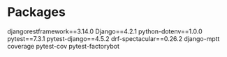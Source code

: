 # Packages

djangorestframework==3.14.0
Django==4.2.1
python-dotenv==1.0.0
pytest==7.3.1
pytest-django==4.5.2
drf-spectacular==0.26.2
django-mptt
coverage
pytest-cov
pytest-factorybot
